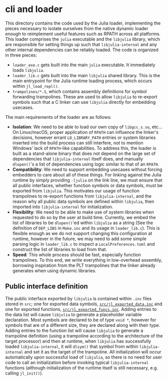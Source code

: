 # cli and loader

This directory contains the code used by the Julia loader, implementing the pieces necessary to isolate ourselves from the native dynamic loader enough to reimplement useful features such as RPATH across all platforms.
This loader comprises the `julia` executable and the `libjulia` library, which are responsible for setting things up such that `libjulia-internal` and any other internal dependencies can be reliably loaded.
The code is organized in three pieces:

* `loader_exe.c` gets built into the main `julia` executable.  It immediately loads `libjulia`.
* `loader_lib.c` gets built into the main `libjulia` shared library.  This is the main entrypoint for the Julia runtime loading process, which occurs within `jl_load_repl()`.
* `trampolines/*.S`, which contains assembly definitions for symbol forwarding trampolines.  These are used to allow `libjulia` to re-export symbols such that a C linker can use `libjulia` directly for embedding usecases.

The main requirements of the loader are as follows:

- **Isolation**: We need to be able to load our own copy of `libgcc_s.so`, etc...
  On Linux/macOS, proper application of `RPATH` can influence the linker's decisions, however errant `LD_LIBRARY_PATH` entries or system libraries inserted into the build process can still interfere, not to mention Windows' lack of `RPATH`-like capabilities.
  To address this, the loader is built as a stand-alone binary that does not depend on the large set of dependencies that `libjulia-internal` itself does, and manually `dlopen()`'s a list of dependencies using logic similar to that of an `RPATH`.
- **Compatibility**: We need to support embedding usecases without forcing embedders to care about all of these things.
  For linking against the Julia runtime by simply providing `-ljulia` on the link line, we must ensure that all public interfaces, whether function symbols or data symbols, must be exported from `libjulia`.
  This motivates our usage of function trampolines to re-export functions from `libjulia-internal`, and the reason why all public data symbols are defined within `libjulia`, then imported into `libjulia-internal` for initialization.
- **Flexibility**: We need to be able to make use of system libraries when requested to do so by the user at build time.
  Currently, we embed the list of libraries to be `dlopen()`'ed within `libjulia` as a string (See the definition of `DEP_LIBS` in `Make.inc` and its usage in `loader_lib.c`).
  This is flexible enough as we do not support changing this configuration at runtime, however in the future, we may need to add some simple parsing logic in `loader_lib.c` to inspect a `LocalPreferences.toml` and construct the list of libraries to load from that.
- **Speed**: This whole process should be fast, especially function trampolines.
  To this end, we write everything in low-overhead assembly, borrowing inspiration from the PLT trampolines that the linker already generates when using dynamic libraries.

## Public interface definition

The public interface exported by `libjulia` is contained within `.inc` files stored in `src`; one for exported data symbols, [`src/jl_exported_data.inc`](../src/jl_exported_data.inc) and one for exported functions, [`src/jl_exported_funcs.inc`](../src/jl_exported_funcs.inc).
Adding entries to the data list will cause `libjulia` to generate a placeholder variable declaration.
Most symbols are declared to be of type `void *`, however for symbols that are of a different size, they are declared along with their type.
Adding entries to the function list will cause `libjulia` to generate a trampoline definition (using a trampoline according to the architecture of the target processor) and then at runtime, when `libjulia` has successfully loaded `libjulia-internal`, it will `dlsym()` that symbol from within `libjulia-internal` and set it as the target of the trampoline.
All initialization will occur automatically upon successful load of `libjulia`, so there is no need for user code to call an initialization before invoking typical `libjulia-internal` functions (although initialization of the runtime itself is still necessary, e.g. calling `jl_init()`).
